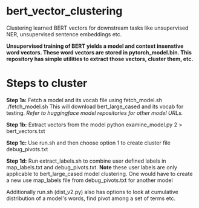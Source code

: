 # bert_vector_clustering
Clustering learned BERT vectors for downstream tasks like unsupervised NER, unsupervised sentence embeddings etc.

**Unsupervised training of BERT yields a model and context insenstive  word vectors. These word vectors are stored in pytorch_model.bin. This repository has simple utilities to extract those vectors, cluster them, etc.**



# Steps to cluster

**Step 1a:**
	Fetch a model and its vocab file using fetch_model.sh
	./fetch_model.sh
	This will download bert_large_cased and its vocab for testing. *Refer to huggingface model repositories for other model URLs.*

**Step 1b:**
	Extract vectors from the model
	python examine_model.py 2 > bert_vectors.txt	

**Step 1c:** Use run.sh and then choose option 1 to create cluster file debug_pivots.txt

**Step 1d:** Run extract_labels.sh to combine user defined labels in map_labels.txt and debug_pivots.txt. 
**Note** these user labels are only applicable to bert_large_cased model clustering. One would have to create a new use map_labels file from debug_pivots.txt for another model


Additionally run.sh (dist_v2.py) also has options to look at cumulative distribution of a model's words, find pivot among a set of terms etc.

